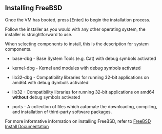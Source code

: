 ## Installing FreeBSD

Once the VM has booted, press [Enter] to begin the installation process.

Follow the installer as you would with any other operating system, the installer is straightforward to use.

When selecting components to install, this is the description for system components.

 * base-dbg - Base System Tools (e.g. Cat) with debug symbols activated

 * kernel-dbg - Kernel and modules with debug symbols activated

 * lib32-dbg - Compatibility libraries for running 32-bit applications on amd64 with debug dymbols activated

 * lib32 - Compatibility libraries for running 32-bit applications on amd64 **without** debug symbols activated

 * ports - A collection of files which automate the downloading, compiling, and installation of third-party software packages.

For more informative information on installing FreeBSD, refer to [FreeBSD Install Documentation](https://docs.freebsd.org/en/books/handbook/bsdinstall/)